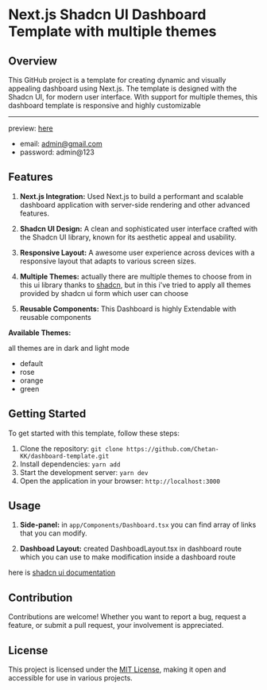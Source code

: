 # Next.js Shadcn UI Dashboard Template with multiple themes

## Overview

This GitHub project is a template for creating dynamic and visually appealing dashboard using Next.js. The template is designed with the Shadcn UI, for modern user interface. With support for multiple themes, this dashboard template is responsive and highly customizable

<hr/>

preview: [here](https://dashboard-template-next-js.vercel.app/)

- email: admin@gmail.com
- password: admin@123

## Features

1. **Next.js Integration:** Used Next.js to build a performant and scalable dashboard application with server-side rendering and other advanced features.

2. **Shadcn UI Design:** A clean and sophisticated user interface crafted with the Shadcn UI library, known for its aesthetic appeal and usability.

3. **Responsive Layout:** A awesome user experience across devices with a responsive layout that adapts to various screen sizes.

4. **Multiple Themes:** actually there are multiple themes to choose from in this ui library thanks to [shadcn](https://github.com/shadcn), but in this i've tried to apply all themes provided by shadcn ui form which user can choose

5. **Reusable Components:** This Dashboard is highly Extendable with reusable components

**Available Themes:**

all themes are in dark and light mode

- default
- rose
- orange
- green

## Getting Started

To get started with this template, follow these steps:

1. Clone the repository: `git clone https://github.com/Chetan-KK/dashboard-template.git`
2. Install dependencies: `yarn add`
3. Start the development server: `yarn dev`
4. Open the application in your browser: `http://localhost:3000`

## Usage

1. **Side-panel:** in `app/Components/Dashboard.tsx` you can find array of links that you can modify.

2. **Dashboad Layout:** created DashboadLayout.tsx in dashboard route which you can use to make modification inside a dashboard route

here is [shadcn ui documentation](https://ui.shadcn.com/docs)

## Contribution

Contributions are welcome! Whether you want to report a bug, request a feature, or submit a pull request, your involvement is appreciated.

## License

This project is licensed under the [MIT License](LICENSE), making it open and accessible for use in various projects.
